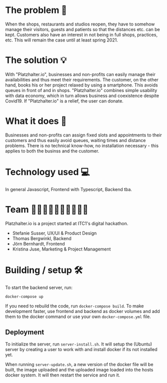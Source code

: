 # The problem 🤯 #
When the shops, restaurants and studios reopen, they have to somehow manage their visitors, guests and patients so that the distances etc. can be kept. Customers also have an interest in not being in full shops, practices, etc. This will remain the case until at least spring 2021.

# The solution 💡 #
With "Platzhalter.io", businesses and non-profits can easily manage their availabilities and thus meet their requirements.
The customer, on the other hand, books his or her project relaxed by using a smartphone. This avoids queues in front of and in shops.
"Platzhalter.io" combines simple usability with data economy, which in turn allows business and coexistence despite Covid19.
If "Platzhalter.io" is a relief, the user can donate. 

# What it does 🎫 #
Businesses and non-profits can assign fixed slots and appointments to their customers and thus easily avoid queues, waiting times and distance problems. There is no technical know-how, no installation necessary - this applies to both the businss and the customer.

# Technology used 💻 #
In general Javascript, Frontend with Typescript, Backend tba.

# Team 🧝🏻‍♀️🧝🏻‍♀️🧝🏻🧝🏻 #
Platzhalter.io is a project started at ITC1's digital hackathon.

- Stefanie Susser, UX/UI & Product Design
- Thomas Bergwinkl, Backend
- Jörn Bernhardt, Frontend
- Kristina Juse, Marketing & Project Management

# Building / setup 🛠 #

To start the backend server, run:

```
docker-compose up
```

If you need to rebuild the code, run `docker-compose build`. To make 
development faster, use frontend and backend as docker volumes and add them to
the docker command or use your own `docker-compose.yml` file.

## Deployment ##
To initialize the server, run `server-install.sh`. It will setup the (Ubuntu)
server by creating a user to work with and install docker if its not installed
yet.

When running `server-update.sh`, a new version of the docker file will be 
built, the image uploaded and the uploaded image loaded into the hosts docker
system. It will then restart the service and run it.
